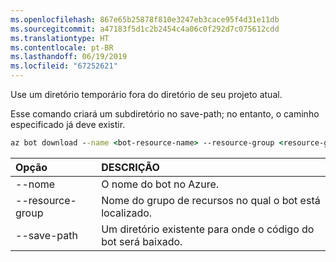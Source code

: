```yaml
---
ms.openlocfilehash: 867e65b25878f810e3247eb3cace95f4d31e11db
ms.sourcegitcommit: a47183f5d1c2b2454c4a06c0f292d7c075612cdd
ms.translationtype: HT
ms.contentlocale: pt-BR
ms.lasthandoff: 06/19/2019
ms.locfileid: "67252621"
---
```

Use um diretório temporário fora do diretório de seu projeto atual. 

Esse comando criará um subdiretório no save-path; no entanto, o caminho especificado já deve existir.

```cmd
az bot download --name <bot-resource-name> --resource-group <resource-group-name> --save-path "<path>"
```

| Opção | DESCRIÇÃO |
|:---|:---|
| --nome | O nome do bot no Azure. |
| --resource-group | Nome do grupo de recursos no qual o bot está localizado. |
| --save-path | Um diretório existente para onde o código do bot será baixado. |